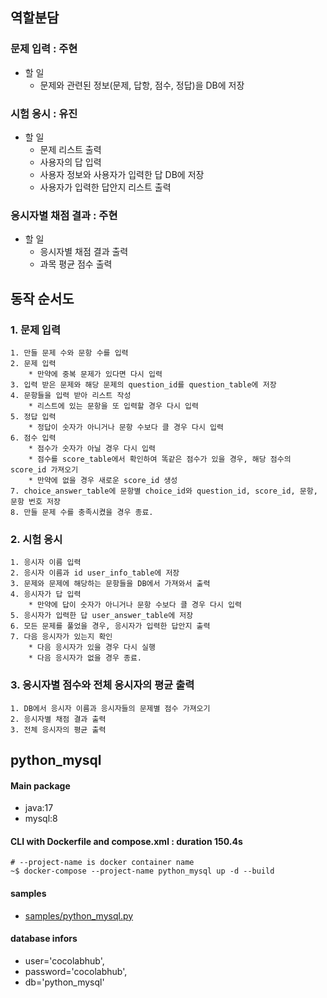 ## 역할분담
###  문제 입력 : 주현
- 할 일
    - 문제와 관련된 정보(문제, 답항, 점수, 정답)을 DB에 저장
    
### 시험 응시 : 유진
- 할 일
    - 문제 리스트 출력
    - 사용자의 답 입력
    - 사용자 정보와 사용자가 입력한 답 DB에 저장
    - 사용자가 입력한 답안지 리스트 출력

### 응시자별 채점 결과 : 주현
- 할 일 
    - 응시자별 채점 결과 출력
    - 과목 평균 점수 출력

## 동작 순서도
### 1. 문제 입력
    1. 만들 문제 수와 문항 수를 입력
    2. 문제 입력
        * 만약에 중복 문제가 있다면 다시 입력
    3. 입력 받은 문제와 해당 문제의 question_id를 question_table에 저장
    4. 문항들을 입력 받아 리스트 작성
        * 리스트에 있는 문항을 또 입력할 경우 다시 입력
    5. 정답 입력
        * 정답이 숫자가 아니거나 문항 수보다 클 경우 다시 입력
    6. 점수 입력
        * 점수가 숫자가 아닐 경우 다시 입력
        * 점수를 score_table에서 확인하여 똑같은 점수가 있을 경우, 해당 점수의 score_id 가져오기
        * 만약에 없을 경우 새로운 score_id 생성
    7. choice_answer_table에 문항별 choice_id와 question_id, score_id, 문항, 문항 번호 저장
    8. 만들 문제 수를 충족시켰을 경우 종료.

### 2. 시험 응시
    1. 응시자 이름 입력
    2. 응시자 이름과 id user_info_table에 저장
    3. 문제와 문제에 해당하는 문항들을 DB에서 가져와서 출력
    4. 응시자가 답 입력
        * 만약에 답이 숫자가 아니거나 문항 수보다 클 경우 다시 입력
    5. 응시자가 입력한 답 user_answer_table에 저장
    6. 모든 문제를 풀었을 경우, 응시자가 입력한 답안지 출력
    7. 다음 응시자가 있는지 확인
        * 다음 응시자가 있을 경우 다시 실행
        * 다음 응시자가 없을 경우 종료.

### 3. 응시자별 점수와 전체 응시자의 평균 출력
    1. DB에서 응시자 이름과 응시자들의 문제별 점수 가져오기
    2. 응시자별 채점 결과 출력
    3. 전체 응시자의 평균 출력

## python_mysql
#### Main package
- java:17
- mysql:8

#### CLI with Dockerfile and compose.xml : duration 150.4s
```
# --project-name is docker container name
~$ docker-compose --project-name python_mysql up -d --build
```
#### samples
- [samples/python_mysql.py](./samples/python_mysql.py)

#### database infors
+ user='cocolabhub',
+ password='cocolabhub',
+ db='python_mysql'


